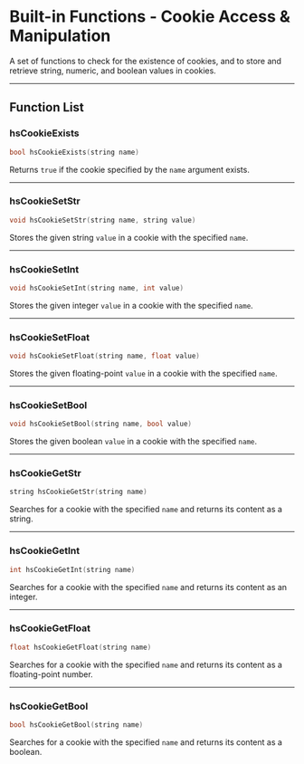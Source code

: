 # Built-in Functions - Cookie Access & Manipulation

A set of functions to check for the existence of cookies, and to store and retrieve string, numeric, and boolean values in cookies.

---

## Function List

### hsCookieExists

```c
bool hsCookieExists(string name)
```

Returns `true` if the cookie specified by the `name` argument exists.

---

### hsCookieSetStr

```c
void hsCookieSetStr(string name, string value)
```

Stores the given string `value` in a cookie with the specified `name`.

---

### hsCookieSetInt

```c
void hsCookieSetInt(string name, int value)
```

Stores the given integer `value` in a cookie with the specified `name`.

---

### hsCookieSetFloat

```c
void hsCookieSetFloat(string name, float value)
```

Stores the given floating-point `value` in a cookie with the specified `name`.

---

### hsCookieSetBool

```c
void hsCookieSetBool(string name, bool value)
```

Stores the given boolean `value` in a cookie with the specified `name`.

---

### hsCookieGetStr

```c
string hsCookieGetStr(string name)
```

Searches for a cookie with the specified `name` and returns its content as a string.

---

### hsCookieGetInt

```c
int hsCookieGetInt(string name)
```

Searches for a cookie with the specified `name` and returns its content as an integer.

---

### hsCookieGetFloat

```c
float hsCookieGetFloat(string name)
```

Searches for a cookie with the specified `name` and returns its content as a floating-point number.

---

### hsCookieGetBool

```c
bool hsCookieGetBool(string name)
```

Searches for a cookie with the specified `name` and returns its content as a boolean.
